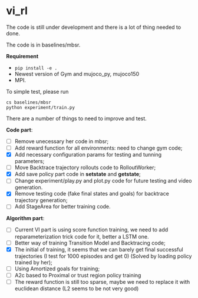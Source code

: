 # vi_rl

The code is still under development and there is a lot of thing needed to done.

The code is in baselines/mbsr.

**Requirement**
- ```pip install -e .```
- Newest version of Gym and mujoco_py, mujoco150
- MPI.

To simple test, please run 
```shell
cs baselines/mbsr
python experiment/train.py
```

There are a number of things to need to improve and test.

**Code part**:
- [ ] Remove unecessary her code in mbsr;
- [ ] Add reward function for all environments: need to change gym code;
- [x] Add necessary configuration params for testing and tunning parameters;
- [ ] Move Backtrace trajectory rollouts code to RolloutWorker;
- [x] Add save policy part code in __setstate__ and __getstate__;
- [ ] Change experiment/play.py and plot.py code for future testing and video generation.
- [x] Remove testing code (fake final states and goals) for backtrace trajectory generation;
- [ ] Add StageArea for better training code.

**Algorithm part**:
- [ ] Current VI part is using score function training, we need to add reparameterization trick code for it, better a LSTM one.
- [ ] Better way of training Transition Model and Backtracing code;
- [x] The initial of training, it seems that we can barely get final successful trajectories (I test for 1000 episodes and get 0) (Solved by loading policy trained by her);
- [ ] Using Amortized goals for training;
- [ ] A2c based to Proximal or trust region policy training
- [ ] The reward function is still too sparse, maybe we need to replace it with euclidean distance (L2 seems to be not very good)
